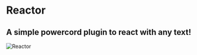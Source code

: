 # Reactor
## A simple powercord plugin to react with any text!
![Reactor](https://tools.hvh.software/0550aA5.png)
